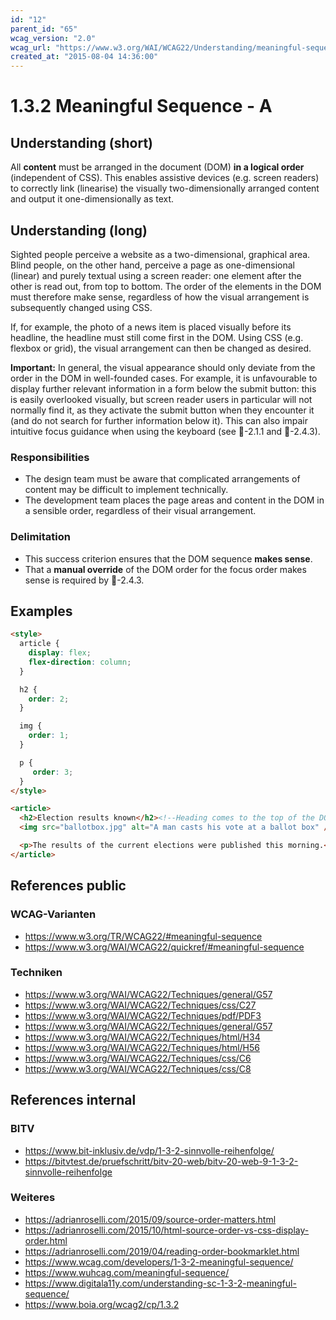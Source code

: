 ```yaml
---
id: "12"
parent_id: "65"
wcag_version: "2.0"
wcag_url: "https://www.w3.org/WAI/WCAG22/Understanding/meaningful-sequence.html"
created_at: "2015-08-04 14:36:00"
---
```


# 1.3.2 Meaningful Sequence - A

## Understanding (short)

All **content** must be arranged in the document (DOM) **in a logical order** (independent of CSS). This enables assistive devices (e.g. screen readers) to correctly link (linearise) the visually two-dimensionally arranged content and output it one-dimensionally as text.

## Understanding (long)

Sighted people perceive a website as a two-dimensional, graphical area. Blind people, on the other hand, perceive a page as one-dimensional (linear) and purely textual using a screen reader: one element after the other is read out, from top to bottom. The order of the elements in the DOM must therefore make sense, regardless of how the visual arrangement is subsequently changed using CSS.

If, for example, the photo of a news item is placed visually before its headline, the headline must still come first in the DOM. Using CSS (e.g. flexbox or grid), the visual arrangement can then be changed as desired.

**Important:** In general, the visual appearance should only deviate from the order in the DOM in well-founded cases. For example, it is unfavourable to display further relevant information in a form below the submit button: this is easily overlooked visually, but screen reader users in particular will not normally find it, as they activate the submit button when they encounter it (and do not search for further information below it). This can also impair intuitive focus guidance when using the keyboard (see 📜-2.1.1 and 📜-2.4.3).

### Responsibilities

- The design team must be aware that complicated arrangements of content may be difficult to implement technically.
- The development team places the page areas and content in the DOM in a sensible order, regardless of their visual arrangement.

### Delimitation

- This success criterion ensures that the DOM sequence **makes sense**.
- That a **manual override** of the DOM order for the focus order makes sense is required by 📜-2.4.3.

## Examples

```html
<style>
  article {
    display: flex;
    flex-direction: column;
  }

  h2 {
    order: 2;
  }

  img {
    order: 1;
  }

  p {
     order: 3;
  }
</style>

<article>
  <h2>Election results known</h2><!--Heading comes to the top of the DOM-->
  <img src="ballotbox.jpg" alt="A man casts his vote at a ballot box" /><!-- Visually, however, the image is at the top-->

  <p>The results of the current elections were published this morning.</p>
</article>
```

## References public

### WCAG-Varianten
- <https://www.w3.org/TR/WCAG22/#meaningful-sequence>
- <https://www.w3.org/WAI/WCAG22/quickref/#meaningful-sequence>

### Techniken
- <https://www.w3.org/WAI/WCAG22/Techniques/general/G57>
- <https://www.w3.org/WAI/WCAG22/Techniques/css/C27>
- <https://www.w3.org/WAI/WCAG22/Techniques/pdf/PDF3>
- <https://www.w3.org/WAI/WCAG22/Techniques/general/G57>
- <https://www.w3.org/WAI/WCAG22/Techniques/html/H34>
- <https://www.w3.org/WAI/WCAG22/Techniques/html/H56>
- <https://www.w3.org/WAI/WCAG22/Techniques/css/C6>
- <https://www.w3.org/WAI/WCAG22/Techniques/css/C8>

## References internal

### BITV
- <https://www.bit-inklusiv.de/vdp/1-3-2-sinnvolle-reihenfolge/>
- <https://bitvtest.de/pruefschritt/bitv-20-web/bitv-20-web-9-1-3-2-sinnvolle-reihenfolge>

### Weiteres

- <https://adrianroselli.com/2015/09/source-order-matters.html>
- <https://adrianroselli.com/2015/10/html-source-order-vs-css-display-order.html>
- <https://adrianroselli.com/2019/04/reading-order-bookmarklet.html>
- <https://www.wcag.com/developers/1-3-2-meaningful-sequence/>
- <https://www.wuhcag.com/meaningful-sequence/>
- <https://www.digitala11y.com/understanding-sc-1-3-2-meaningful-sequence/>
- <https://www.boia.org/wcag2/cp/1.3.2>
